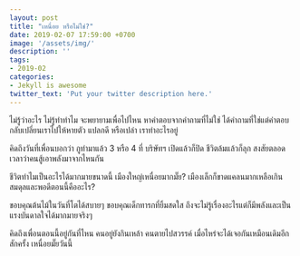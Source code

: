 ```yaml
---
layout: post
title: "เหนื่อย หรือไม่ใช่?"
date: 2019-02-07 17:59:00 +0700
image: '/assets/img/'
description: ''
tags:
- 2019-02
categories:
- Jekyll is awesome
twitter_text: 'Put your twitter description here.'
---
```

ไม่รู้ว่าอะไร ไม่รู้ทำทำไม จะพยายามเพื่อไปไหน หาคำตอบจากคำถามที่ไม่ใช่ ได้คำถามที่ใช่แต่คำตอบกลับเปลี่ยนเราไปให้หายตัว แปลกดี หรือเปล่า เราทำอะไรอยู่

คิดถึงวันที่เพื่อนบอกว่า กูทำมาแล้ว 3 หรือ 4 ที่ บริษัทฯ เปิดแล้วก็ปิด ชีวิตล้มแล้วก็ลุก สงสัยตลอดเวลาว่าคนสู้เอาพลังมาจากไหนกัน

ชีวิตทำไมเป็นอะไรได้มากมายขนาดนี้ เมืองใหญ่เหนื่อยมากมั๊ย? เมืองเล็กก็ขาดแคลนมากเหลือเกิน สมดุลและพอดีตอนนี้คืออะไร?

ขอบคุณต้นไม้ในวันที่โตได้สบายๆ ขอบคุณเด็กทารกที่ยิ้มสดใส ถึงจะไม่รู้เรื่องอะไรแต่ก็มีพลังและเป็นแรงบันดาลใจได้มากมายจริงๆ

คิดถึงเพื่อนตอนนี้อยู่กันที่ไหน คนอยู่ยังกินเหล้า คนตายไปสวรรค์ เมื่อไหร่จะได้เจอกันเหมือนเดิมอีกสักครั้ง เหนื่อยมั๊ยวันนี้
